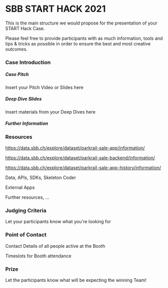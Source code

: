 # SBB START HACK 2021



This is the main structure we would propose for the presentation of your START Hack Case.

Please feel free to provide participants with as much information, tools and tips & tricks as possible in order to ensure the best and most creative outcomes.

### Case Introduction

##### Case Pitch

Insert your Pitch Video or Slides here

##### Deep Dive Slides

Insert materials from your Deep Dives here

##### Further Information

### Resources
https://data.sbb.ch/explore/dataset/parkrail-sale-app/information/

https://data.sbb.ch/explore/dataset/parkrail-sale-backend/information/

https://data.sbb.ch/explore/dataset/parkrail-sale-app-history/information/

Data, APIs, SDKs, Skeleton Coder

External Apps

Further resources, ... 

### Judging Criteria

Let your participants know what you're looking for

### Point of Contact

Contact Details of all people active at the Booth 

Timeslots for Booth attendance

### Prize

Let the participants know what will be expecting the winning Team!
